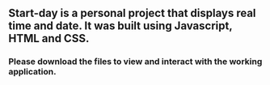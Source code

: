 ## Start-day is a personal project that displays real time and date. It was built using Javascript, HTML and CSS.

### Please download the files to view and interact with the working application. 

